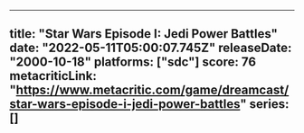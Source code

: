
---
title: "Star Wars Episode I: Jedi Power Battles"
date: "2022-05-11T05:00:07.745Z"
releaseDate: "2000-10-18"
platforms: ["sdc"]
score: 76
metacriticLink: "https://www.metacritic.com/game/dreamcast/star-wars-episode-i-jedi-power-battles"
series: []
---
